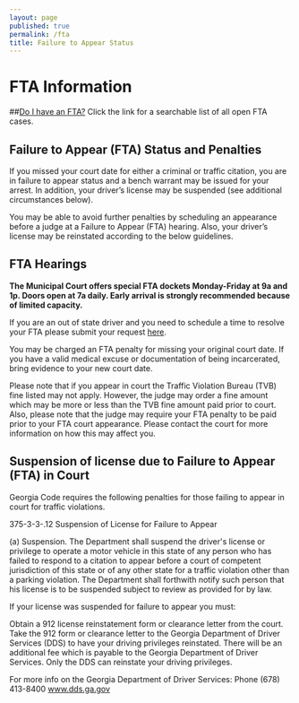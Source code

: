 ```yaml
---
layout: page
published: true
permalink: /fta
title: Failure to Appear Status
---
```







# FTA Information


##[Do I have an FTA?](http://courtview.atlantaga.gov/warrants/)
Click the link for a searchable list of all open FTA cases.


## Failure to Appear (FTA) Status and Penalties

If you missed your court date for either a criminal or traffic citation, you are in failure to appear status and a bench warrant may be issued for your arrest. In addition, your driver’s license may be suspended (see additional circumstances below).

You may be able to avoid further penalties by scheduling an appearance before a judge at a Failure to Appear (FTA) hearing. Also, your driver’s license may be reinstated according to the below guidelines.

## FTA Hearings

**The Municipal Court offers special FTA dockets Monday-Friday at 9a and 1p. Doors open at 7a daily. Early arrival is strongly recommended because of limited capacity.**

If you are an out of state driver and you need to schedule a time to resolve your FTA please submit your request [here](http://www.atl311.com/?page_id=115&atlId=1-HQEVE&_crauth=0f1b76975e).
 
You may be charged an FTA penalty for missing your original court date. If you have a valid medical excuse or documentation of being incarcerated, bring evidence to your new court date.

Please note that if you appear in court the Traffic Violation Bureau (TVB) fine listed may not apply. However, the judge may order a fine amount which may be more or less than the TVB fine amount paid prior to court. Also, please note that the judge may require your FTA penalty to be paid prior to your FTA court appearance. Please contact the court for more information on how this may affect you.


## Suspension of license due to Failure to Appear (FTA) in Court

Georgia Code requires the following penalties for those failing to appear in court for traffic violations.

375-3-3-.12 Suspension of License for Failure to Appear

(a) Suspension. The Department shall suspend the driver's license or privilege to operate a motor vehicle in this state of any person who has failed to respond to a citation to appear before a court of competent jurisdiction of this state or of any other state for a traffic violation other than a parking violation. The Department shall forthwith notify such person that his license is to be suspended subject to review as provided for by law. 

If your license was suspended for failure to appear you must:

Obtain a 912 license reinstatement form or clearance letter from the court.
Take the 912 form or clearance letter to the Georgia Department of Driver Services (DDS) to have your driving privileges reinstated. There will be an additional fee which is payable to the Georgia Department of Driver Services. Only the DDS can reinstate your driving privileges. 

For more info on the Georgia Department of Driver Services: 
Phone (678) 413-8400
www.dds.ga.gov
